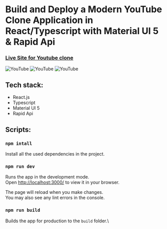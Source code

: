 # Build and Deploy a Modern YouTube Clone Application in React/Typescript with Material UI 5 & Rapid Api

### [Live Site for Youtube clone](https://youtube-clone-modern.netlify.app/)

![YouTube]()
![YouTube]()
![YouTube]()

## Tech stack:

- React.js
- Typescript
- Material UI 5
- Rapid Api

## Scripts:

### `npm intall`

Install all the used dependencies in the project.

### `npm run dev`

Runs the app in the development mode.\
Open [http://localhost:3000/](http://localhost:3000/) to view it in your browser.

The page will reload when you make changes.\
You may also see any lint errors in the console.

### `npm run build`

Builds the app for production to the `build` folder.\
